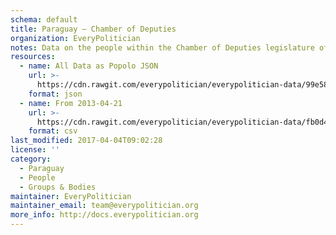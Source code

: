 ```yaml
---
schema: default
title: Paraguay — Chamber of Deputies
organization: EveryPolitician
notes: Data on the people within the Chamber of Deputies legislature of Paraguay.
resources:
  - name: All Data as Popolo JSON
    url: >-
      https://cdn.rawgit.com/everypolitician/everypolitician-data/99e581d8de86de1d8d2659cf33f6dc28e8705eff/data/Paraguay/Deputies/ep-popolo-v1.0.json
    format: json
  - name: From 2013-04-21
    url: >-
      https://cdn.rawgit.com/everypolitician/everypolitician-data/fb0d4b758cbbdcc96c4987a8a202ccce7348accc/data/Paraguay/Deputies/term-2013.csv
    format: csv
last_modified: 2017-04-04T09:02:28
license: ''
category:
  - Paraguay
  - People
  - Groups & Bodies
maintainer: EveryPolitician
maintainer_email: team@everypolitician.org
more_info: http://docs.everypolitician.org
---
```

